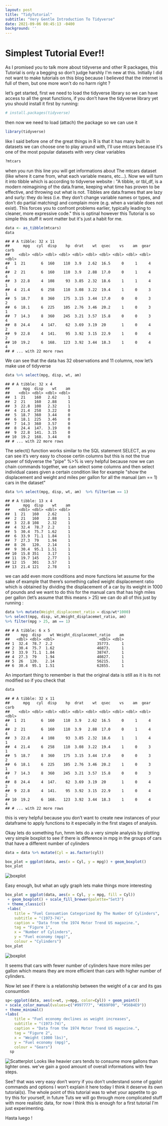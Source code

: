 ```yaml
---
layout: post
title: "TidyTutorial"
subtitle: "Very Gentle Introduction To Tidyverse"
date: 2021-09-06 08:45:13 -0400
background: ''
---
```

Simplest Tutorial Ever!!
================


As I promised you to talk more about tidyverse and other R packages, this Tutorial is
only a begging so don’t judge harshly I'm new at this. Initially I did not want to make tutorials on this blog because I believed that the internet is full of them, but one more won't do no harm right ? 

let’s get started, first we need to load the tidyverse library so we can
have access to all the great functions, if you don’t have the tidyverse
library yet you should install it first by running:

``` r
# install.packages(tidyverse)
```

then now we need to load (attach) the package so we can use it

``` r
library(tidyverse)
```

like I said before one of the great things in R is that it has many
built in datasets we can choose one to play around with, I'll use mtcars because it's one of the most popular datasets with very clear variables 

``` r
?mtcars
```

when you run this line you will get informations about The mtcars dataset
 (like where it came from, what each variable means, etc...). Now we will
turn it into tibble which is according to tidyverse website : "A tibble, or tbl_df, is a modern reimagining of the data.frame, keeping what time has proven to be effective, and throwing out what is not. Tibbles are data.frames that are lazy and surly: they do less (i.e. they don’t change variable names or types, and don’t do partial matching) and complain more (e.g. when a variable does not exist). This forces you to confront problems earlier, typically leading to cleaner, more expressive code."  this is optinal however
this Tutorial is so simple this stuff it wont matter but it's just a habit for me.

``` r
data <- as_tibble(mtcars)
data
```

    ## # A tibble: 32 x 11
    ##      mpg   cyl  disp    hp  drat    wt  qsec    vs    am  gear  carb
    ##    <dbl> <dbl> <dbl> <dbl> <dbl> <dbl> <dbl> <dbl> <dbl> <dbl> <dbl>
    ##  1  21       6  160    110  3.9   2.62  16.5     0     1     4     4
    ##  2  21       6  160    110  3.9   2.88  17.0     0     1     4     4
    ##  3  22.8     4  108     93  3.85  2.32  18.6     1     1     4     1
    ##  4  21.4     6  258    110  3.08  3.22  19.4     1     0     3     1
    ##  5  18.7     8  360    175  3.15  3.44  17.0     0     0     3     2
    ##  6  18.1     6  225    105  2.76  3.46  20.2     1     0     3     1
    ##  7  14.3     8  360    245  3.21  3.57  15.8     0     0     3     4
    ##  8  24.4     4  147.    62  3.69  3.19  20       1     0     4     2
    ##  9  22.8     4  141.    95  3.92  3.15  22.9     1     0     4     2
    ## 10  19.2     6  168.   123  3.92  3.44  18.3     1     0     4     4
    ## # ... with 22 more rows

We can see that the data has 32 observations and 11 columns, now let’s make use of tidyverse

``` r
data %>% select(mpg, disp, wt, am)
```

    ## # A tibble: 32 x 4
    ##      mpg  disp    wt    am
    ##    <dbl> <dbl> <dbl> <dbl>
    ##  1  21    160   2.62     1
    ##  2  21    160   2.88     1
    ##  3  22.8  108   2.32     1
    ##  4  21.4  258   3.22     0
    ##  5  18.7  360   3.44     0
    ##  6  18.1  225   3.46     0
    ##  7  14.3  360   3.57     0
    ##  8  24.4  147.  3.19     0
    ##  9  22.8  141.  3.15     0
    ## 10  19.2  168.  3.44     0
    ## # ... with 22 more rows

The select() function works similar to the SQL statement SELECT, as you
can see it’s very easy to choose certin columns but this is not the true
power of tidyverse the "pipe" %&gt;% is very helpful because now we can chain
commands together, we can select some columns and then select individual
cases given a certain condition like for example "show the displacement
and weight and miles per gallon for all the manual (am == 1) cars in the
dataset"

``` r
data %>% select(mpg, disp, wt, am)  %>% filter(am == 1)
```

    ## # A tibble: 13 x 4
    ##      mpg  disp    wt    am
    ##    <dbl> <dbl> <dbl> <dbl>
    ##  1  21   160    2.62     1
    ##  2  21   160    2.88     1
    ##  3  22.8 108    2.32     1
    ##  4  32.4  78.7  2.2      1
    ##  5  30.4  75.7  1.62     1
    ##  6  33.9  71.1  1.84     1
    ##  7  27.3  79    1.94     1
    ##  8  26   120.   2.14     1
    ##  9  30.4  95.1  1.51     1
    ## 10  15.8 351    3.17     1
    ## 11  19.7 145    2.77     1
    ## 12  15   301    3.57     1
    ## 13  21.4 121    2.78     1

we can add even more conditions and more functions let assume for the
sake of example that there’s something called weight displacement ratio
which is obtained by dividing the displacement of a car by its weight in
1000 of pounds and we want to do this for the manual cars that has high
miles per gallon (let’s assume that this means &gt; 25) we can do all of
this just by running :

``` r
data %>% mutate(Weight_displacemet_ratio = disp/wt*1000) 
%>% select(mpg, disp, wt,Weight_displacemet_ratio, am)
%>% filter(mpg > 25, am == 1)
```

    ## # A tibble: 6 x 5
    ##     mpg  disp    wt Weight_displacemet_ratio    am
    ##   <dbl> <dbl> <dbl>                    <dbl> <dbl>
    ## 1  32.4  78.7  2.2                    35773.     1
    ## 2  30.4  75.7  1.62                   46873.     1
    ## 3  33.9  71.1  1.84                   38747.     1
    ## 4  27.3  79    1.94                   40827.     1
    ## 5  26   120.   2.14                   56215.     1
    ## 6  30.4  95.1  1.51                   62855.     1

An important thing to remember is that the original data is still as it
is its not modified so if you check that

``` r
data
```

    ## # A tibble: 32 x 11
    ##      mpg   cyl  disp    hp  drat    wt  qsec    vs    am  gear  carb
    ##    <dbl> <dbl> <dbl> <dbl> <dbl> <dbl> <dbl> <dbl> <dbl> <dbl> <dbl>
    ##  1  21       6  160    110  3.9   2.62  16.5     0     1     4     4
    ##  2  21       6  160    110  3.9   2.88  17.0     0     1     4     4
    ##  3  22.8     4  108     93  3.85  2.32  18.6     1     1     4     1
    ##  4  21.4     6  258    110  3.08  3.22  19.4     1     0     3     1
    ##  5  18.7     8  360    175  3.15  3.44  17.0     0     0     3     2
    ##  6  18.1     6  225    105  2.76  3.46  20.2     1     0     3     1
    ##  7  14.3     8  360    245  3.21  3.57  15.8     0     0     3     4
    ##  8  24.4     4  147.    62  3.69  3.19  20       1     0     4     2
    ##  9  22.8     4  141.    95  3.92  3.15  22.9     1     0     4     2
    ## 10  19.2     6  168.   123  3.92  3.44  18.3     1     0     4     4
    ## # ... with 22 more rows

this is very helpful because you don’t want to create new instances of
your dataframe to apply functions to it especially in the first stages
of analysis. 

Okay lets do something fun, hmm lets do a very simple
analysis by plotting very simple boxplot to see if there is difference
in mpg in the groups of cars that have a different number of cylinders

``` r
data = data %>% mutate(Cyl = as.factor(cyl))
```

``` r
box_plot = ggplot(data, aes(x = Cyl, y = mpg)) + geom_boxplot()
box_plot
```

![boxplot](\posts\TidyTut\box1.png)<!-- -->

Easy enough, but what an ugly graph lets make things more interesting

``` r
box_plot = ggplot(data, aes(x = Cyl, y = mpg, fill = Cyl))
 + geom_boxplot() + scale_fill_brewer(palette="Set3") 
 + theme_classic()
 +labs(
    title = "Fuel Consumtion Categorized By The Number Of Cylinders",
    subtitle = "(1973-74)",
    caption = "Data from the 1974 Motor Trend US magazine.",
    tag = "Figure 1",
    x = "Number of Cylinders",
    y = "Fuel economy (mpg)",
    colour = "Cylinders")
box_plot
```

![boxplot](\posts\TidyTut\box2.png)<!-- -->

It seems that cars with fewer number of cylinders have more miles per gallon which means they are more efficient than cars with higher number of cylinders.

Now let see if there is a relationship between the weight of a car and
its gas consumtion

``` r
sp<-ggplot(data, aes(x=wt, y=mpg, color=Cyl)) + geom_point() 
+ scale_color_manual(values=c("#997777", "#E69F00", "#56B4E9"))
+ theme_minimal()
+labs(
    title = "Fuel economy declines as weight increases",
    subtitle = "(1973-74)",
    caption = "Data from the 1974 Motor Trend US magazine.",
    tag = "Figure 2",
    x = "Weight (1000 lbs)",
    y = "Fuel economy (mpg)",
    colour = "Gears")
  sp 
```

![Scatterplot](\posts\TidyTut\sp1.png)<!-- --> 
Looks like heavier cars tends to consume more gallons than lighter ones.  we've gain a good amount of overall informations with few steps.

See? that was very easy don’t
worry if you don’t understand some of ggplot commands and options I
won’t explain it here today I think it deserve its own tutorial(s). The
whole point of this tutorial was to whet your appetite to go try this for
yourself, in future Tuts we will go through more complicated stuff with
more realistic data, for now I think this is enough for a first tutorial I'm just experimenting.

Hasta luego !

